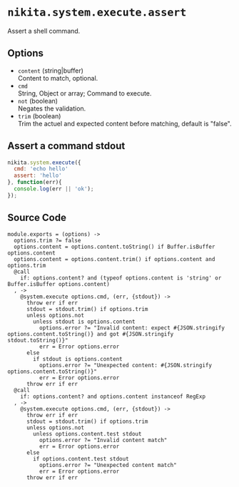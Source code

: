 
# `nikita.system.execute.assert`

Assert a shell command.

## Options

* `content` (string|buffer)   
  Content to match, optional.
* `cmd`   
  String, Object or array; Command to execute.
* `not` (boolean)   
  Negates the validation.   
* `trim` (boolean)   
  Trim the actuel and expected content before matching, default is "false".

## Assert a command stdout

```javascript
nikita.system.execute({
  cmd: 'echo hello'
  assert: 'hello'
}, function(err){
  console.log(err || 'ok');
});
```

## Source Code

    module.exports = (options) ->
      options.trim ?= false
      options.content = options.content.toString() if Buffer.isBuffer options.content
      options.content = options.content.trim() if options.content and options.trim
      @call
        if: options.content? and (typeof options.content is 'string' or Buffer.isBuffer options.content)
      , ->
        @system.execute options.cmd, (err, {stdout}) ->
          throw err if err
          stdout = stdout.trim() if options.trim
          unless options.not
            unless stdout is options.content
              options.error ?= "Invalid content: expect #{JSON.stringify options.content.toString()} and got #{JSON.stringify stdout.toString()}"
              err = Error options.error
          else
            if stdout is options.content
              options.error ?= "Unexpected content: #{JSON.stringify options.content.toString()}"
              err = Error options.error
          throw err if err
      @call
        if: options.content? and options.content instanceof RegExp
      , ->
        @system.execute options.cmd, (err, {stdout}) ->
          throw err if err
          stdout = stdout.trim() if options.trim
          unless options.not
            unless options.content.test stdout 
              options.error ?= "Invalid content match"
              err = Error options.error
          else
            if options.content.test stdout
              options.error ?= "Unexpected content match"
              err = Error options.error
          throw err if err
